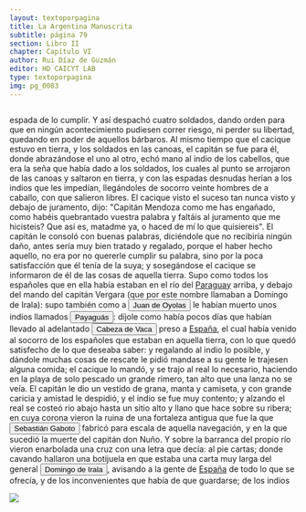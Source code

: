 ```yaml
---
layout: textoporpagina
title: La Argentina Manuscrita
subtitle: página 79
section: Libro II
chapter: Capítulo VI
author: Rui Díaz de Guzmán
editor: HD CAICYT LAB
type: textoporpagina
img: pg_0083
---
```


<div class="row">
    <div class="column">
<p>espada de lo cumplir. Y así despachó cuatro soldados, dando orden para que en ningún acontecimiento pudiesen correr riesgo, ni perder su libertad, quedando en poder de aquellos bárbaros. Al mismo tiempo que el cacique estuvo en tierra, y los soldados en las canoas, el capitán se fue para él, donde abrazándose el uno al otro, echó mano al indio de los cabellos, que era la seña que había dado a los soldados, los cuales al punto se arrojaron de las canoas y saltaron en tierra, y con las espadas desnudas herían a los indios que les impedían, llegándoles de socorro veinte hombres de a caballo, con que salieron libres. El cacique visto el suceso tan nunca visto y debajo de juramento, dijo: &quot;Capitán Mendoza como me has engañado, como habéis quebrantado vuestra palabra y faltáis al juramento que me hicisteis? Que así es, matadme ya, o haced de mí lo que quisiereis&quot;. El capitán le consoló con buenas palabras, diciéndole que no recibiría ningún daño, antes sería muy bien tratado y regalado, porque el haber hecho aquello, no era por no quererle cumplir su palabra, sino por la poca satisfacción que él tenía de la suya; y sosegándose el cacique se informaron de él de las cosas de aquella tierra. Supo como todos los españoles que en ella había estaban en el río del <a href="https://recogito.pelagios.org/document/wzqxhk0h3vpikm/part/1/edit#fe0e43dd-f551-42e8-b96b-812d4252e899" target="_blank">Paraguay</a> arriba, y debajo del mando del capitán Vergara (que por este nombre llamaban a Domingo de Irala): supo también como a <button class="balloon" data-balloon-pos="up" data-balloon-length="large" data-balloon="Refiere a Juan de Ayolas (Briviesca de la Bureba, Corona de Castilla, 1493 o ¿ca. 1510? – Candelaria del Chaco Boreal, gobernación del Río de la Plata y del Paraguay, 1538) era un explorador español que fuera vecino fundador de la primera Buenos Aires, acompañando al adelantado Pedro de Mendoza, y que nominalmente fuera nombrado como teniente de gobernador general de Asunción en 1537, para convertirse al poco tiempo y en forma igualmente nominal en gobernador del Río de la Plata y del Paraguay pero nunca ejercería como tal por estar en plena exploración.">Juan de Oyolas</button> le habían muerto unos indios llamados <button class="balloon" data-balloon-pos="up" data-balloon-length="large" data-balloon="Indios del Paraguay; y de Candelaria; traidores e inconstantes. Matan a Juan de Oyolas. Se oponen a Chaves. Los individuos de esta nación se han hecho acreedores al dictado de pérfidos, por haber cometido los mayores atentados en la época de la conquista. Eran dueños de la navegación del río Paraguay, figurando en el norte de la Asumpción con el nombre de Payaguás o Sarigué, y en el sur con el de Agaces o Tacumbús. Opinan algunos que de Payaguás se deriva Paraguay, como quien dijera: &quot;río de los Payaguás&quot;. Acostumbran pintarse el rostro con varios colores, y traen pendiente de su labio inferior una especie de aguijón, al que llaman tembetá. Pasan la mayor parte de su vida en las canoas, en cuyo manejo son habilísimos; hasta el punto de darles vuelta y ocultarse debajo de sus cascos. Su nombre corresponde a su oficio, porque en guaraní,payaguás se compone de paî, colgar, y aguáa, pala; esto es &quot;los que viven pegados a sus remos&quot;.">Payaguás</button>: díjole como había pocos días que habían llevado al adelantado <button class="balloon" data-balloon-pos="up" data-balloon-length="large" data-balloon="Álvar Núñez Cabeza de Vaca (Jerez de la Frontera, 1488/1490 - Sevilla, 27 de mayo de 1559) fue un descubridor y conquistador español que exploró la costa sur de Norteamérica desde la actual Florida pasando por Alabama, Misisipi y Luisiana y se adentró en Texas, Nuevo México, Arizona y en el norte de México hasta llegar al Golfo de California, territorios que pasaron a anexionarse al Imperio Español dentro del Virreinato de Nueva España. El rey Carlos I de España le otorgó el título de Segundo Adelantado y lo nombró capitán general y gobernador del Río de la Plata, Paranáguazu y sus anexos, fue el primer europeo en llegar a las cataratas del Iguazú y que exploró el curso del río Paraguay.Fue el primer europeo del cual tenemos pruebas documentales respecto de sus exploraciones en la región de las cataratas del Iguazú. Están documentadas numerosas referencias sobre entradas que antiguos náufragos de los barcos de Juan Díaz de Solís (1470-1516) y Rodrigo de Acuña habrían realizado en la zona, siendo la más famosa la de Alejo o Aleixo García.Cabeza de Vaca llegó a la isla de Santa Catalina en 1541 y de allí entró en tierra firme con el objetivo de alcanzar la ciudad de Asunción del Paraguay. La misma se había convertido en el centro de la conquista del Río de la Plata. Si bien los conquistadores viejos de la expedición de Pedro de Mendoza aceptaron sus credenciales cuando entró en la ciudad en 1542, las políticas que Cabeza de Vaca intentó instalar en la región rápidamente entraron en conflicto con aquellas que pretendían sostener sus fundadores y primeros conquistadores. La situación se deterioró progresivamente hasta que, después de una fracasada entrada al Gran Chaco, Cabeza de Vaca fue encarcelado y luego expulsado de la provincia en 1545.Tras regresar a España, el antiguo adelantado debió responder a los procesos que contra él entablaron los conquistadores del Río de la Plata y el propio fiscal del rey, que se extendieron hasta entrada la década de 1550. Si bien Álvar Núñez no logró recuperar la gobernación del Río de la Plata, tampoco debió enfretar las penas que originalmente se le habían impuesto (multas y un temido destierro a Argel). Una clara señal de cierto beneplácito regio respecto de sus acciones en Indias es la reedición, en 1555, de su Relación (Zamora, 1542) acompañada de un nuevo libro titulado Comentarios (valladolid, 1555). Este último constituye la primera obra historiográfica de largo aliento sobre la conquista del Río de la Plata, considerando en particular el período de su gobernación.BibliografíaAdorno, Rolena; Pautz, Patrick Charles, Álvar Núñez Cabeza de Vaca. His Account, his Life, and the Expedition of Pánfilo de Narváez, Lincoln y Londres, University of Nebraska Press, 1999. Tres Tomos.FuentesÁlvar Núñez Cabeza de Vaca, La relación que dio Alvar Núñez Cabeça de Vaca de lo acaecido en las Indias en la armada donde iua por gobernador Panfhilo de Narváez desde el año veinte y siete hasta el año treinta y seis que volvió a Sevilla con tres de su compañía, Zamora, 1542.Álvar Núñez Cabeza de Vaca, La relación y comentarios del Gobernador Álvar Núñez Cabeça de Vaca, de lo acaecido en las dos jornadas que hizo a las Indias, Valladolid, 1555.">Cabeza de Vaca</button> preso a <a href="https://recogito.pelagios.org/document/wzqxhk0h3vpikm/part/1/edit#39cc1aaf-07d4-4fb8-868b-e1762d856603" target="_blank">España</a>, el cual había venido al socorro de los españoles que estaban en aquella tierra, con lo que quedó satisfecho de lo que deseaba saber: y regalando al indio lo posible, y dándole muchas cosas de rescate le pidió mandase a su gente le trajesen alguna comida; el cacique lo mandó, y se trajo al real lo necesario, haciendo en la playa de solo pescado un grande rimero, tan alto que una lanza no se veía. El capitán le dio un vestido de grana, manta y camiseta, y con grande caricia y amistad le despidió, y el indio se fue muy contento; y alzando el real se costeó río abajo hasta un sitio alto y llano que hace sobre su ribera; en cuya corona vieron la ruina de una fortaleza antigua que fue la que <button class="balloon" data-balloon-pos="up" data-balloon-length="large" data-balloon="Sebastián Caboto (1477-1557) fue, como su padre Juan, un piloto y explorador que sirvió a las coronas de España e Inglaterra. Entró al servicio de esta última en 1518 como piloto mayor y bajo sus auspicios realizó el viaje que lo llevaría a explorar el Río de Solís. Si bien el propósito inicial de su expedición de 1526 era repetir la circunnavegación de Magallanes (tal y como consta en la capitulación que firmó con Carlos I), Caboto decidió alterar el rumbo de su armada atraído por las noticias recolectadas en la costa brasileña, que indicaban la existencia de una sierra argentífera remontando el río austral. Caboto y sus tripulantes exploraron la región hasta entrado 1529, cuando los ataques de los indios, los dudosos resultados de sus exploraciones y la falta de bastimentos lo obligarona  a abandonar el Río de Solís. Bibliografía: Medina, José Toribio, El Veneciano Sebastián Gaboto al servicio de España. Dos Tomos, Santiago de Chile, Imprenta y Encuadernación Universitaria, 1908.">Sebastián Gaboto</button> fabricó para escala de aquella navegación, y en la que sucedió la muerte del capitán don Nuño. Y sobre la barranca del propio río vieron enarbolada una cruz con una letra que decía: al pie cartas; donde cavando hallaron una botijuela en que estaba una carta muy larga del general <button class="balloon" data-balloon-pos="up" data-balloon-length="large" data-balloon="Domingo Martínez de Irala (Vergara de la Hermandad de Guipúzcoa, Corona de Castilla, 1509 - Asunción del Paraguay, Virreinato del Perú, 3 de octubre de 1556) fue un conquistador, explorador y colonizador español que como lugarteniente de Juan de Ayolas quien lo nombrara interinamente hasta que regresara como teniente de gobernador de La Candelaria en 1537, luego lo sería de hecho, y posteriormente elegido por el pueblo según real cédula, como teniente de gobernador general de Asunción.Ocupó tres veces el cargo de gobernador interino del Río de la Plata y del Paraguay, en los períodos de 1539 a 1542, de 1544 hasta 1548 y por último desde 1549. El emperador Carlos V lo nombraría definitivamente como titular en el cargo gubernamental en el año 1555, que lo ostentaría hasta su fallecimiento.En 1543 fundó en el Chaco Boreal el Puerto de los Reyes, a orillas del río Paraguay y del pantano de los Jarayes, sobre las costas de la laguna La Gaiba. Avellaneda, Mercedes; Perusset, Macarena, &quot;Irala, el primer estratega del Plata&quot;, en Historia Paraguaya. Anuario de la Academia Paraguaya de la Historia, vol. XLVI, 2006, pp. 319-363.Lafuente Machain, Ricardo, El gobernador Domingo de Irala, Asunción, Academia Paraguaya de la Historia, 2005 [1939].">Domingo de Irala</button>, avisando a la gente de <a href="https://recogito.pelagios.org/document/wzqxhk0h3vpikm/part/1/edit#cfcaa2a4-d060-41bf-993f-c4127efda236" target="_blank">España</a> de todo lo que se ofrecía, y de los inconvenientes que había de que guardarse; de los indios</p></div>

<div class="column">
<a href="{{site.baseurl}}/assets/img/argentina_manuscrita/{{page.img}}.jpg"><img src="{{site.baseurl}}/assets/img/argentina_manuscrita/{{page.img}}.jpg"></a>
</div>
</div>